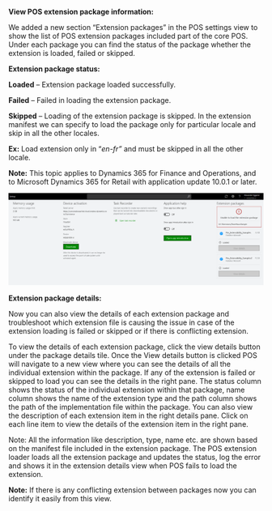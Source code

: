 **View POS extension package information:**

We added a new section “Extension packages” in the POS settings view to show the list of POS extension packages included part of the core POS. Under each package you can find the status of the package whether the extension is loaded, failed or skipped.

**Extension package status:**

   **Loaded** – Extension package loaded successfully.

   **Failed** – Failed in loading the extension package.

   **Skipped** – Loading of the extension package is skipped. In the extension manifest we can specify to load the package only for particular locale and skip in all the other locales.

**Ex:** Load extension only in “*en-fr”* and must be skipped in all the other locale.

**Note:** This topic applies to Dynamics 365 for Finance and Operations, and to Microsoft Dynamics 365 for Retail with application update 10.0.1 or later.

[![POS Extension package details](./media/ExtensionPackage.png)](./media/ExtensionPackage.png)

**Extension package details:**

Now you can also view the details of each extension package and troubleshoot which extension file is causing the issue in case of the extension loading is failed or skipped or if there is conflicting extension.

To view the details of each extension package, click the view details button under the package details tile. Once the View details button is clicked POS will navigate to a new view where you can see the details of all the individual extension within the package. If any of the extension is failed or skipped to load you can see the details in the right pane. The status column shows the status of the individual extension within that package, name column shows the name of the extension type and the path column shows the path of the implementation file within the package. You can also view the description of each extension item in the right details pane. Click on each line item to view the details of the extension item in the right pane.

Note: All the information like description, type, name etc. are shown based on the manifest file included in the extension package. The POS extension loader loads all the extension package and updates the status, log the error and shows it in the extension details view when POS fails to load the extension.

**Note:** If there is any conflicting extension between packages now you can identify it easily from this view.
